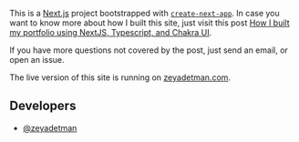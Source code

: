 This is a [Next.js](https://nextjs.org/) project bootstrapped with [`create-next-app`](https://github.com/vercel/next.js/tree/canary/packages/create-next-app). In case you want to know more about how I built this site, just visit this post [How I built my portfolio using NextJS, Typescript, and Chakra UI](https://zeyadetman.com/posts/how-i-built-my-portfolio-with-nextjs-typescript-chakraui).

If you have more questions not covered by the post, just send an email, or open an issue.

The live version of this site is running on [zeyadetman.com](zeyadetman.com).


## Developers
- [@zeyadetman](https://twitter.com/zeyadetman)